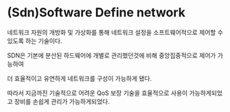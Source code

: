 # (Sdn)Software Define network

네트워크 자원의 개방화 및 가상화를 통해 네트워크 설정을 소프트웨어적으로 제어할 수 있도록 하는 기술이다.

SDN은 기본에 분산된 하드웨어에 개별로 관리했던것에 비해 중앙집중적으로 제어가 가능하여

더 효율적이고 유연하게 네트워크를 구성이 가능하게 됐다.

따라서 지금까진 기술적으로 어려운 QoS 보장 기술을 효율적으로 사용이 가능하게되었고 장비를 손쉽게 관리가 가능하게되었다.